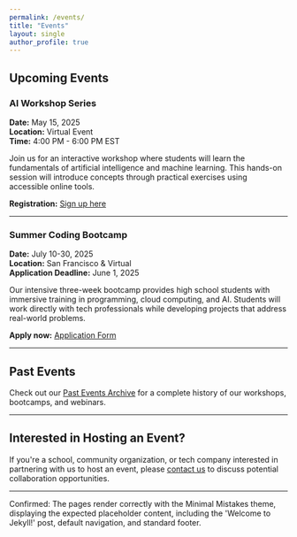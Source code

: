 ```yaml
---
permalink: /events/
title: "Events"
layout: single
author_profile: true
---
```


## Upcoming Events

### AI Workshop Series
**Date:** May 15, 2025  
**Location:** Virtual Event  
**Time:** 4:00 PM - 6:00 PM EST

Join us for an interactive workshop where students will learn the fundamentals of artificial intelligence and machine learning. This hands-on session will introduce concepts through practical exercises using accessible online tools.

**Registration:** [Sign up here](https://forms.gle/A6VVgumhcsuuDCSH7)

---

### Summer Coding Bootcamp
**Date:** July 10-30, 2025  
**Location:** San Francisco & Virtual  
**Application Deadline:** June 1, 2025

Our intensive three-week bootcamp provides high school students with immersive training in programming, cloud computing, and AI. Students will work directly with tech professionals while developing projects that address real-world problems.

**Apply now:** [Application Form](https://forms.gle/A6VVgumhcsuu25sa7)

---

## Past Events

Check out our [Past Events Archive](/pastEvents/) for a complete history of our workshops, bootcamps, and webinars.

---

## Interested in Hosting an Event?

If you're a school, community organization, or tech company interested in partnering with us to host an event, please [contact us](/contact/) to discuss potential collaboration opportunities.

---
Confirmed: The pages render correctly with the Minimal Mistakes theme, displaying the expected placeholder content, including the 'Welcome to Jekyll!' post, default navigation, and standard footer.
